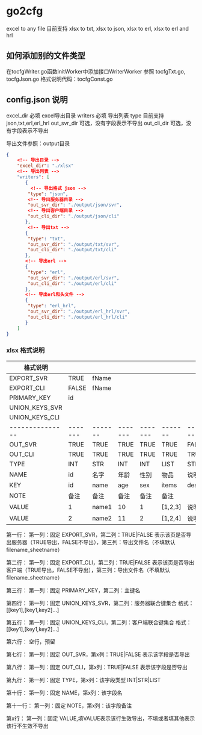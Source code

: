 # go2cfg
excel to any file
目前支持 xlsx to txt, xlsx to json, xlsx to erl, xlsx to erl and hrl

## 如何添加别的文件类型
在tocfgWriter.go函数initWorker中添加接口WriterWorker
参照 tocfgTxt.go, tocfgJson.go
格式说明代码：tocfgConst.go

## config.json 说明
		
excel_dir 必填 excel导出目录
writers 必填 导出列表
    type 目前支持 json,txt,erl,erl_hrl
    out_svr_dir 可选，没有字段表示不导出
    out_cli_dir 可选，没有字段表示不导出

导出文件参照：output目录

```json
{
    <!-- 导出目录 -->
    "excel_dir": "./xlsx"
    <!-- 导出列表 -->
    "writers": [
       {
         <!-- 导出格式 json -->
        "type": "json",
        <!-- 导出服务器目录 -->
        "out_svr_dir": "./output/json/svr",
        <!-- 导出客户端目录 -->
        "out_cli_dir": "./output/json/cli"
       },
        <!-- 导出txt -->
       {
        "type": "txt",
        "out_svr_dir": "./output/txt/svr",
        "out_cli_dir": "./output/txt/cli"
       },
       <!-- 导出erl -->
       {
        "type": "erl",
        "out_svr_dir": "./output/erl/svr",
        "out_cli_dir": "./output/erl/cli"
       },
       <!-- 导出erl和头文件 -->
       {
        "type": "erl_hrl",
        "out_svr_dir": "./output/erl_hrl/svr",
        "out_cli_dir": "./output/erl_hrl/cli"
       }
    ]
}
```

### xlsx 格式说明

|   格式说明    |       |       |       |       |       |       |
|---------------|-------|-------|-------|-------|-------|-------|
| EXPORT_SVR	| TRUE	| fName | 			
| EXPORT_CLI	| FALSE	| fName |		
| PRIMARY_KEY	| id	| 		|	
| UNION_KEYS_SVR| 	    |
| UNION_KEYS_CLI|       |       | 
|---------------|-------|-------|-------|-------|-------|-------|
| OUT_SVR	    | TRUE	| TRUE	| TRUE	| TRUE	| TRUE	| FALSE | 
| OUT_CLI	    | TRUE	| TRUE	| TRUE	| TRUE	| TRUE	| TRUE  | 
| TYPE	        | INT	| STR	|  INT	| INT	| LIST	|  STR  | 
| NAME	        | id	| 名字	| 年龄	| 性别	| 物品	| 说明  | 
| KEY	        | id	| name	| age	| sex	| items	| desc  | 
| NOTE	        | 备注	| 备注	| 备注	| 备注	| 备注	|       | 
| VALUE	        | 1	    | name1	| 10	|   1	|[1,2,3]| 说明1 | 
| VALUE	        | 2	    | name2	| 11	|   2	|[1,2,4]| 说明2 | 


第一行：
    第一列：固定 EXPORT_SVR，第二列：TRUE|FALSE 表示该页是否导出服务器（TRUE导出，FALSE不导出），第三列：导出文件名（不填默认filename_sheetname）

第二行：
    第一列：固定 EXPORT_CLI，第二列：TRUE|FALSE 表示该页是否导出客户端（TRUE导出，FALSE不导出），第三列：导出文件名（不填默认filename_sheetname）

第三行：
    第一列：固定 PRIMARY_KEY，第二列：主键名

第四行：
    第一列：固定 UNION_KEYS_SVR，第二列：服务器联合键集合 格式：[[key1],[key1,key2]...]

第五行：
    第一列：固定 UNION_KEYS_CLI，第二列：客户端联合键集合 格式：[[key1],[key1,key2]...]

第六行：
    空行，预留

第七行：
    第一列：固定 OUT_SVR，第x列：TRUE|FALSE 表示该字段是否导出

第八行：
    第一列：固定 OUT_CLI，第x列：TRUE|FALSE 表示该字段是否导出

第九行：
    第一列：固定 TYPE，第x列：该字段类型 INT|STR|LIST

第十行：
    第一列：固定 NAME，第x列：该字段名

第十一行：
    第一列：固定 NOTE，第x列：该字段备注

第x行：
    第一列：固定 VALUE,填VALUE表示该行生效导出，不填或者填其他表示该行不生效不导出
